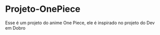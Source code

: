 # Projeto-OnePiece
 Esse é um projeto do anime One Piece, ele é inspirado no projeto do Dev em Dobro
